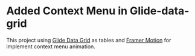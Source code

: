 # Added Context Menu in Glide-data-grid

This project using [Glide Data Grid](https://github.com/glideapps/glide-data-grid) as tables and [Framer Motion](https://github.com/framer/motion) for implement context menu animation.